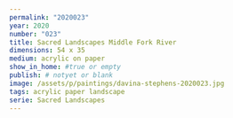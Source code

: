```yaml
---
permalink: "2020023"
year: 2020
number: "023"
title: Sacred Landscapes Middle Fork River
dimensions: 54 x 35
medium: acrylic on paper
show_in_home: #true or empty
publish: # notyet or blank
image: /assets/p/paintings/davina-stephens-2020023.jpg
tags: acrylic paper landscape
serie: Sacred Landscapes
---
```

